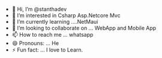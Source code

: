 - 👋 Hi, I’m @stanthadev
- 👀 I’m interested in Csharp Asp.Netcore Mvc
- 🌱 I’m currently learning ....NetMaui
- 💞️ I’m looking to collaborate on ... WebApp and Mobile App
- 📫 How to reach me ... whatsapp
- 😄 Pronouns: ... He
- ⚡ Fun fact: ... I love to Learn.

<!---
stanthadev/stanthadev is a ✨ special ✨ repository because its `README.md` (this file) appears on your GitHub profile.
You can click the Preview link to take a look at your changes.
--->
